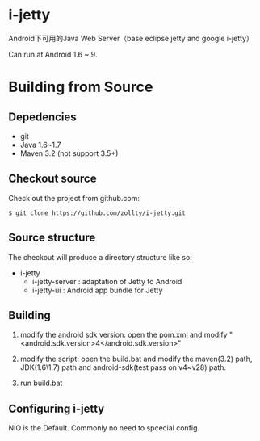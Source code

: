 # i-jetty
Android下可用的Java Web Server（base eclipse jetty and google i-jetty）

Can run at Android 1.6 ~ 9.

Building from Source
=====================

Depedencies
-----------
* git
* Java 1.6~1.7
* Maven 3.2 (not support 3.5+)


Checkout source
---------------
Check out the project from github.com:

    $ git clone https://github.com/zollty/i-jetty.git


Source structure
----------------

The checkout will produce a directory structure like so:

 + i-jetty
    + i-jetty-server      : adaptation of Jetty to Android 
    + i-jetty-ui          : Android app bundle for Jetty


Building
--------

1) modify the android sdk version: 
open the pom.xml and modify "<android.sdk.version>4</android.sdk.version>"

2) modify the script:
open the build.bat and modify the maven(3.2) path, JDK(1.6\1.7) path and android-sdk(test pass on v4~v28) path.

3) run build.bat


Configuring i-jetty
-------------------
NIO is the Default. Commonly no need to spcecial config.

